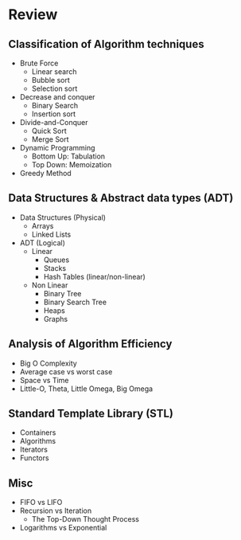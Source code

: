 # Review

## Classification of Algorithm techniques

- Brute Force
  - Linear search
  - Bubble sort
  - Selection sort
- Decrease and conquer
  - Binary Search
  - Insertion sort
- Divide-and-Conquer
  - Quick Sort
  - Merge Sort
- Dynamic Programming
  - Bottom Up: Tabulation
  - Top Down: Memoization
- Greedy Method

## Data Structures & Abstract data types (ADT)

- Data Structures (Physical)
  - Arrays
  - Linked Lists
- ADT (Logical)
  - Linear
    - Queues
    - Stacks
    - Hash Tables (linear/non-linear)
  - Non Linear
    - Binary Tree
    - Binary Search Tree
    - Heaps
    - Graphs

## Analysis of Algorithm Efficiency

- Big O Complexity
- Average case vs worst case
- Space vs Time
- Little-O, Theta, Little Omega, Big Omega

## Standard Template Library (STL)

- Containers
- Algorithms
- Iterators
- Functors

## Misc

- FIFO vs LIFO
- Recursion vs Iteration
  - The Top-Down Thought Process
- Logarithms vs Exponential
